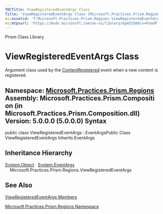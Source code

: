```yaml
---
TOCTitle: ViewRegisteredEventArgs Class
Title: 'ViewRegisteredEventArgs Class (Microsoft.Practices.Prism.Regions)'
ms:assetid: 'T:Microsoft.Practices.Prism.Regions.ViewRegisteredEventArgs'
ms:mtpsurl: 'https://msdn.microsoft.com/en-us/library/Gg431566(v=PandP.50)'
---
```


Prism Class Library

ViewRegisteredEventArgs Class
=============================

Argument class used by the [ContentRegistered](https://msdn.microsoft.com/e:microsoft.practices.prism.regions.iregionviewregistry.contentregistered) event when a new content is registered.

**Namespace:** [Microsoft.Practices.Prism.Regions](https://msdn.microsoft.com/n:microsoft.practices.prism.regions)
**Assembly:** Microsoft.Practices.Prism.Composition (in Microsoft.Practices.Prism.Composition.dll) Version: 5.0.0.0 (5.0.0.0)
Syntax
------

<span id="syntaxToggle"></span>public class ViewRegisteredEventArgs : EventArgsPublic Class ViewRegisteredEventArgs Inherits EventArgs

Inheritance Hierarchy
---------------------

<span id="familyToggle"></span>[System.Object](http://msdn2.microsoft.com/en-us/library/e5kfa45b)
  [System.EventArgs](http://msdn2.microsoft.com/en-us/library/118wxtk3)
    Microsoft.Practices.Prism.Regions.ViewRegisteredEventArgs

See Also
--------

<span id="seeAlsoToggle"></span>
[ViewRegisteredEventArgs Members](https://msdn.microsoft.com/allmembers.t:microsoft.practices.prism.regions.viewregisteredeventargs)

[Microsoft.Practices.Prism.Regions Namespace](https://msdn.microsoft.com/n:microsoft.practices.prism.regions)
